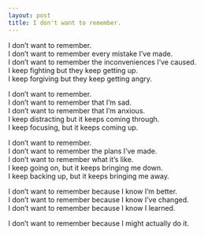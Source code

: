 ```yaml
---
layout: post
title: I don't want to remember.
---
```


I don’t want to remember. <br> 
I don’t want to remember every mistake I’ve made.<br>
I don’t want to remember the inconveniences I’ve caused.<br>
I keep fighting but they keep getting up.<br>
I keep forgiving but they keep getting angry.

I don’t want to remember.<br>
I don’t want to remember that I’m sad.<br>
I don’t want to remember that I’m anxious.<br>
I keep distracting but it keeps coming through.<br>
I keep focusing, but it keeps coming up.

I don’t want to remember.<br>
I don’t want to remember the plans I’ve made.<br>
I don’t want to remember what it’s like.<br>
I keep going on, but it keeps bringing me down.<br>
I keep backing up, but it keeps bringing me away.

I don’t want to remember because I know I’m better.<br>
I don’t want to remember because I know I’ve changed.<br>
I don’t want to remember because I know I learned.

I don’t want to remember because I might actually do it.
